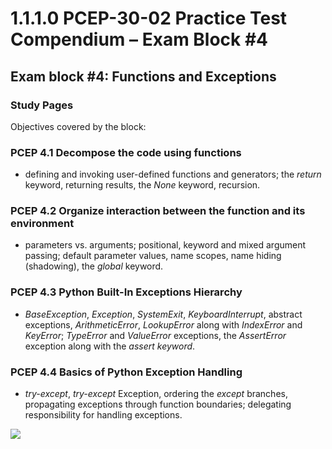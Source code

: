 # 1.1.1.0 PCEP-30-02 Practice Test Compendium – Exam Block #4

## Exam block #4: Functions and Exceptions

### **Study Pages**

Objectives covered by the block:

### **PCEP 4.1 Decompose the code using functions**

* defining and invoking user-defined functions and generators; the _return_ keyword, returning results, the _None_ keyword, recursion.

### **PCEP 4.2 Organize interaction between the function and its environment**

* parameters vs. arguments; positional, keyword and mixed argument passing; default parameter values, name scopes, name hiding (shadowing), the _global_ keyword.

### **PCEP 4.3 Python Built-In Exceptions Hierarchy**

* _BaseException_, _Exception_, _SystemExit_, _KeyboardInterrupt_, abstract exceptions, _ArithmeticError_, _LookupError_ along with _IndexError_ and _KeyError_; _TypeError_ and _ValueError_ exceptions, the _AssertError_ exception along with the _assert keyword_.

### **PCEP 4.4 Basics of Python Exception Handling**

* _try-except_, _try-except_ Exception, ordering the _except_ branches, propagating exceptions through function boundaries; delegating responsibility for handling exceptions.

![](<../../../../.gitbook/assets/Exam block #4 Functions and Exceptions.png>)
